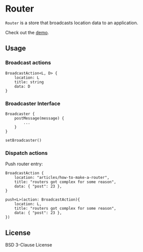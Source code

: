 # Router

`Router` is a store that broadcasts location data to an application.

Check out the [demo](https://herebythere.github.io/router/).

## Usage

### Broadcast actions

```
BroadcastAction<L, D> {
    location: L
    title: string
    data: D
}
```

### Broadcaster Interface

```
Broadcaster {
	postMessage(message) {
		...
	}
}

setBroadcaster()
```

### Dispatch actions

Push router entry:

```
BroadcastAction {
    location: "articles/how-to-make-a-router",
    title: "routers got complex for some reason",
    data: { "post": 23 },
}

push<L>(action: BroadcastAction){
    location: L,
    title: "routers got complex for some reason",
    data: { "post": 23 },
})
```

## License

BSD 3-Clause License
